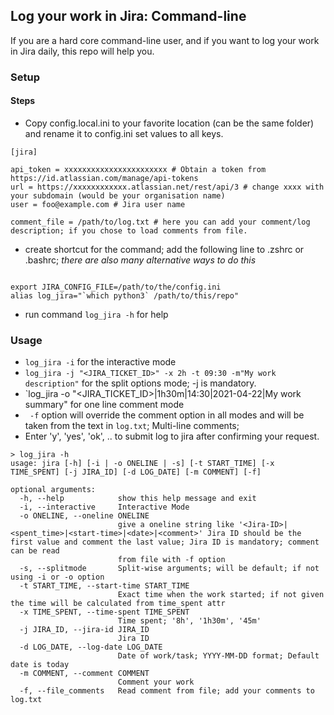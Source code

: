 ## Log your work in Jira: Command-line

If you are a hard core command-line user, and if you want to log your work in Jira daily, this repo will help you.

### Setup

#### Steps

- Copy config.local.ini to your favorite location (can be the same folder) and rename it to config.ini set values to all keys.

```
[jira]

api_token = xxxxxxxxxxxxxxxxxxxxxxx # Obtain a token from https://id.atlassian.com/manage/api-tokens
url = https://xxxxxxxxxxxx.atlassian.net/rest/api/3 # change xxxx with your subdomain (would be your organisation name)
user = foo@example.com # Jira user name

comment_file = /path/to/log.txt # here you can add your comment/log description; if you chose to load comments from file.

```

- create shortcut for the command; add the following line to .zshrc or .bashrc; *there are also many alternative ways to do this*

```

export JIRA_CONFIG_FILE=/path/to/the/config.ini
alias log_jira="`which python3` /path/to/this/repo"

```

- run command `log_jira -h` for help


### Usage

- `log_jira -i` for the interactive mode
- `log_jira -j "<JIRA_TICKET_ID>" -x 2h -t 09:30 -m"My work description"` for the split options mode; -j is mandatory.
- `log_jira -o "<JIRA_TICKET_ID>|1h30m|14:30|2021-04-22|My work summary" for one line comment mode
- ` -f` option will override the comment option in all modes and will be taken from the text in `log.txt`; Multi-line comments;
- Enter 'y', 'yes', 'ok', .. to submit log to jira after confirming your request.


```
> log_jira -h
usage: jira [-h] [-i | -o ONELINE | -s] [-t START_TIME] [-x TIME_SPENT] [-j JIRA_ID] [-d LOG_DATE] [-m COMMENT] [-f]

optional arguments:
  -h, --help            show this help message and exit
  -i, --interactive     Interactive Mode
  -o ONELINE, --oneline ONELINE
                        give a oneline string like '<Jira-ID>|<spent_time>|<start-time>|<date>|<comment>' Jira ID should be the first value and comment the last value; Jira ID is mandatory; comment can be read
                        from file with -f option
  -s, --splitmode       Split-wise arguments; will be default; if not using -i or -o option
  -t START_TIME, --start-time START_TIME
                        Exact time when the work started; if not given the time will be calculated from time_spent attr
  -x TIME_SPENT, --time-spent TIME_SPENT
                        Time spent; '8h', '1h30m', '45m'
  -j JIRA_ID, --jira-id JIRA_ID
                        Jira ID
  -d LOG_DATE, --log-date LOG_DATE
                        Date of work/task; YYYY-MM-DD format; Default date is today
  -m COMMENT, --comment COMMENT
                        Comment your work
  -f, --file_comments   Read comment from file; add your comments to log.txt
```
